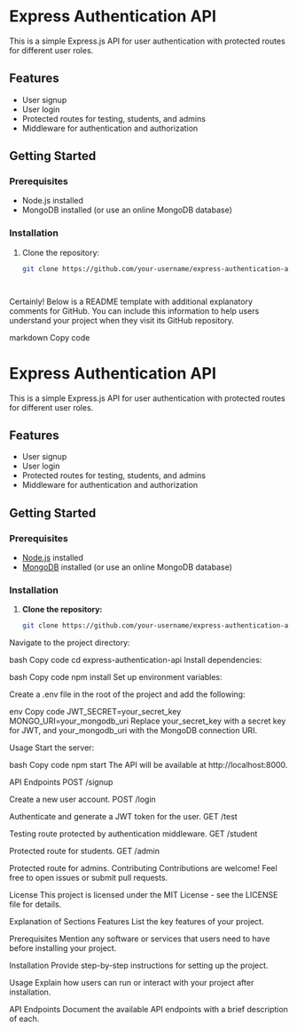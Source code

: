 # Express Authentication API

This is a simple Express.js API for user authentication with protected routes for different user roles.

## Features

- User signup
- User login
- Protected routes for testing, students, and admins
- Middleware for authentication and authorization

## Getting Started

### Prerequisites

- Node.js installed
- MongoDB installed (or use an online MongoDB database)

### Installation

1. Clone the repository:

   ```bash
   git clone https://github.com/your-username/express-authentication-api.git




Certainly! Below is a README template with additional explanatory comments for GitHub. You can include this information to help users understand your project when they visit its GitHub repository.

markdown
Copy code
# Express Authentication API

This is a simple Express.js API for user authentication with protected routes for different user roles.

## Features

- User signup
- User login
- Protected routes for testing, students, and admins
- Middleware for authentication and authorization

## Getting Started

### Prerequisites

- [Node.js](https://nodejs.org/) installed
- [MongoDB](https://www.mongodb.com/) installed (or use an online MongoDB database)

### Installation

1. **Clone the repository:**

   ```bash
   git clone https://github.com/your-username/express-authentication-api.git
Navigate to the project directory:

bash
Copy code
cd express-authentication-api
Install dependencies:

bash
Copy code
npm install
Set up environment variables:

Create a .env file in the root of the project and add the following:

env
Copy code
JWT_SECRET=your_secret_key
MONGO_URI=your_mongodb_uri
Replace your_secret_key with a secret key for JWT, and your_mongodb_uri with the MongoDB connection URI.

Usage
Start the server:

bash
Copy code
npm start
The API will be available at http://localhost:8000.

API Endpoints
POST /signup

Create a new user account.
POST /login

Authenticate and generate a JWT token for the user.
GET /test

Testing route protected by authentication middleware.
GET /student

Protected route for students.
GET /admin

Protected route for admins.
Contributing
Contributions are welcome! Feel free to open issues or submit pull requests.

License
This project is licensed under the MIT License - see the LICENSE file for details.

Explanation of Sections
Features
List the key features of your project.

Prerequisites
Mention any software or services that users need to have before installing your project.

Installation
Provide step-by-step instructions for setting up the project.

Usage
Explain how users can run or interact with your project after installation.

API Endpoints
Document the available API endpoints with a brief description of each.
